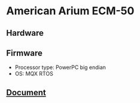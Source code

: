 # American Arium ECM-50
## Hardware
## Firmware
* Processor type: PowerPC big endian
* OS: MQX RTOS
## [Document](./ECM-50/Document)
